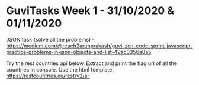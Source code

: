# GuviTasks Week 1 - 31/10/2020 & 01/11/2020

 JSON task (solve all the problems) - https://medium.com/@reach2arunprakash/guvi-zen-code-sprint-javascript-practice-problems-in-json-objects-and-list-49ac3356a8a5 
 
 Try the rest countries api below. Extract and print the flag url of all the countries in console. Use the html template. https://restcountries.eu/rest/v2/all
